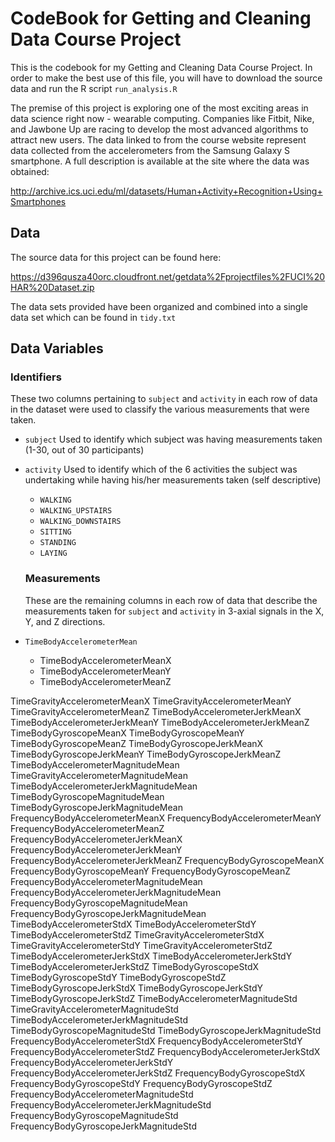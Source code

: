 # CodeBook for Getting and Cleaning Data Course Project
This is the codebook for my Getting and Cleaning Data Course Project. In order to make the best use of this file, you will have to download
the source data and run the R script `run_analysis.R`

The premise of this project is exploring one of the most exciting areas in data science right now - wearable computing. Companies like 
Fitbit, Nike, and Jawbone Up are racing to develop the most advanced algorithms to attract new users. The data linked to from the course 
website represent data collected from the accelerometers from the Samsung Galaxy S smartphone. A full description is available at the site 
where the data was obtained: 

http://archive.ics.uci.edu/ml/datasets/Human+Activity+Recognition+Using+Smartphones


## Data
The source data for this project can be found here:

https://d396qusza40orc.cloudfront.net/getdata%2Fprojectfiles%2FUCI%20HAR%20Dataset.zip

The data sets provided have been organized and combined into a single data set which can be found in `tidy.txt`

## Data Variables

### Identifiers

These two columns pertaining to `subject` and `activity` in each row of data in the dataset were used to classify the various measurements that were taken.

- `subject`
  Used to identify which subject was having measurements taken (1-30, out of 30 participants)
- `activity`
  Used to identify which of the 6 activities the subject was undertaking while having his/her measurements taken (self descriptive)
  
  - `WALKING`
  - `WALKING_UPSTAIRS`
  - `WALKING_DOWNSTAIRS`
  - `SITTING`
  - `STANDING`
  - `LAYING`
  
  ### Measurements
  
  These are the remaining columns in each row of data that describe the measurements taken for `subject` and `activity` in 3-axial signals in the X, Y, and Z directions. 
- `TimeBodyAccelerometerMean`
  - TimeBodyAccelerometerMeanX
  - TimeBodyAccelerometerMeanY
  - TimeBodyAccelerometerMeanZ
  
TimeGravityAccelerometerMeanX
TimeGravityAccelerometerMeanY
TimeGravityAccelerometerMeanZ
TimeBodyAccelerometerJerkMeanX
TimeBodyAccelerometerJerkMeanY
TimeBodyAccelerometerJerkMeanZ
TimeBodyGyroscopeMeanX
TimeBodyGyroscopeMeanY
TimeBodyGyroscopeMeanZ
TimeBodyGyroscopeJerkMeanX
TimeBodyGyroscopeJerkMeanY
TimeBodyGyroscopeJerkMeanZ
TimeBodyAccelerometerMagnitudeMean
TimeGravityAccelerometerMagnitudeMean
TimeBodyAccelerometerJerkMagnitudeMean
TimeBodyGyroscopeMagnitudeMean
TimeBodyGyroscopeJerkMagnitudeMean
FrequencyBodyAccelerometerMeanX
FrequencyBodyAccelerometerMeanY
FrequencyBodyAccelerometerMeanZ
FrequencyBodyAccelerometerJerkMeanX
FrequencyBodyAccelerometerJerkMeanY
FrequencyBodyAccelerometerJerkMeanZ
FrequencyBodyGyroscopeMeanX
FrequencyBodyGyroscopeMeanY
FrequencyBodyGyroscopeMeanZ
FrequencyBodyAccelerometerMagnitudeMean
FrequencyBodyAccelerometerJerkMagnitudeMean
FrequencyBodyGyroscopeMagnitudeMean
FrequencyBodyGyroscopeJerkMagnitudeMean
TimeBodyAccelerometerStdX
TimeBodyAccelerometerStdY
TimeBodyAccelerometerStdZ
TimeGravityAccelerometerStdX
TimeGravityAccelerometerStdY
TimeGravityAccelerometerStdZ
TimeBodyAccelerometerJerkStdX
TimeBodyAccelerometerJerkStdY
TimeBodyAccelerometerJerkStdZ
TimeBodyGyroscopeStdX
TimeBodyGyroscopeStdY
TimeBodyGyroscopeStdZ
TimeBodyGyroscopeJerkStdX
TimeBodyGyroscopeJerkStdY
TimeBodyGyroscopeJerkStdZ
TimeBodyAccelerometerMagnitudeStd
TimeGravityAccelerometerMagnitudeStd
TimeBodyAccelerometerJerkMagnitudeStd
TimeBodyGyroscopeMagnitudeStd
TimeBodyGyroscopeJerkMagnitudeStd
FrequencyBodyAccelerometerStdX
FrequencyBodyAccelerometerStdY
FrequencyBodyAccelerometerStdZ
FrequencyBodyAccelerometerJerkStdX
FrequencyBodyAccelerometerJerkStdY
FrequencyBodyAccelerometerJerkStdZ
FrequencyBodyGyroscopeStdX
FrequencyBodyGyroscopeStdY
FrequencyBodyGyroscopeStdZ
FrequencyBodyAccelerometerMagnitudeStd
FrequencyBodyAccelerometerJerkMagnitudeStd
FrequencyBodyGyroscopeMagnitudeStd
FrequencyBodyGyroscopeJerkMagnitudeStd
  
  

